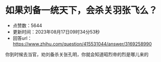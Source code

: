 # 如果刘备一统天下，会杀关羽张飞么？
- 点赞数：5644
- 更新时间：2023年08月17日09时34分53秒
- 回答url：https://www.zhihu.com/question/415531044/answer/3169258990
<body>
 <p data-pid="Wvg-RQmX">你到时候去当官，劝刘备杀关张孔明，你就会知道昭烈帝的烈是哪儿来的</p>
</body>